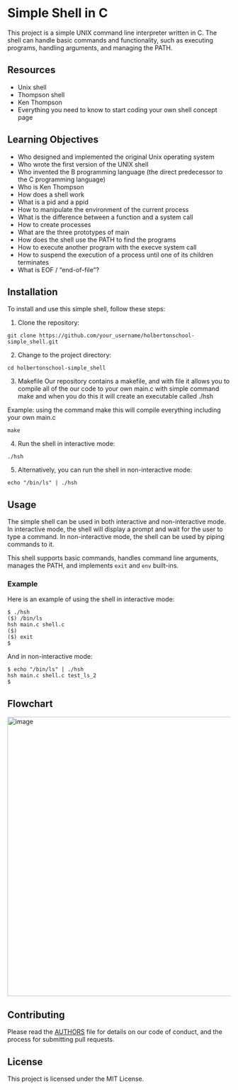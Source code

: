 # Simple Shell in C

This project is a simple UNIX command line interpreter written in C. The shell can handle basic commands and functionality, such as executing programs, handling arguments, and managing the PATH.

## Resources
- Unix shell
- Thompson shell
- Ken Thompson
- Everything you need to know to start coding your own shell concept page

## Learning Objectives
- Who designed and implemented the original Unix operating system
- Who wrote the first version of the UNIX shell
- Who invented the B programming language (the direct predecessor to the C programming language)
- Who is Ken Thompson
- How does a shell work
- What is a pid and a ppid
- How to manipulate the environment of the current process
- What is the difference between a function and a system call
- How to create processes
- What are the three prototypes of main
- How does the shell use the PATH to find the programs
- How to execute another program with the execve system call
- How to suspend the execution of a process until one of its children terminates
- What is EOF / “end-of-file”?

## Installation

To install and use this simple shell, follow these steps:

1. Clone the repository:
```
git clone https://github.com/your_username/holbertonschool-simple_shell.git
```

2. Change to the project directory:
```
cd holbertonschool-simple_shell
```
3. Makefile
Our repository contains a makefile, and with file it allows you to compile all of the our code to your own main.c with simple command make and when you do this it will create an executable called ./hsh

Example:
using the command make this will compile everything including your own main.c
```
make
```

4. Run the shell in interactive mode:
```
./hsh
```

5. Alternatively, you can run the shell in non-interactive mode:
```
echo "/bin/ls" | ./hsh
```

## Usage

The simple shell can be used in both interactive and non-interactive mode. In interactive mode, the shell will display a prompt and wait for the user to type a command. In non-interactive mode, the shell can be used by piping commands to it.

This shell supports basic commands, handles command line arguments, manages the PATH, and implements `exit` and `env` built-ins.

### Example

Here is an example of using the shell in interactive mode:

```
$ ./hsh
($) /bin/ls
hsh main.c shell.c
($)
($) exit
$
```

And in non-interactive mode:

```
$ echo "/bin/ls" | ./hsh
hsh main.c shell.c test_ls_2
$
```
## Flowchart
<img width="630" alt="image" src="https://user-images.githubusercontent.com/124347057/234449792-28a8c2ee-06a0-426f-8346-e20396c92df7.png">




## Contributing

Please read the [AUTHORS](AUTHORS) file for details on our code of conduct, and the process for submitting pull requests.

## License

This project is licensed under the MIT License.



